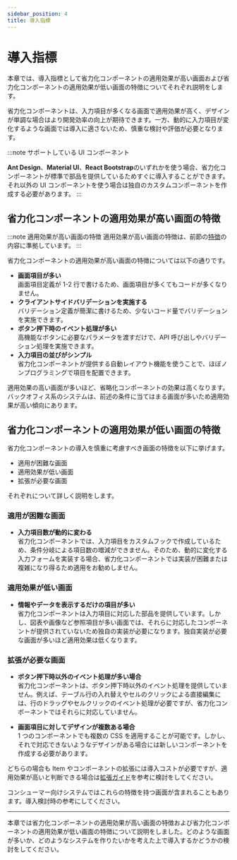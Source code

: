```yaml
---
sidebar_position: 4
title: 導入指標
---
```


# 導入指標

本章では、導入指標として省力化コンポーネントの適用効果が高い画面および省力化コンポーネントの適用効果が低い画面の特徴についてそれぞれ説明をします。

省力化コンポーネントは、入力項目が多くなる画面で適用効果が高く、デザインが単調な場合はより開発効率の向上が期待できます。一方、動的に入力項目が変化するような画面では導入に適さないため、慎重な検討や評価が必要となります。

:::note サポートしている UI コンポーネント

<strong>Ant Design</strong>、<strong>Material UI</strong>、<strong>React Bootstrap</strong>のいずれかを使う場合、省力化コンポーネントが標準で部品を提供しているためすぐに導入することができます。それ以外の UI コンポーネントを使う場合は独自のカスタムコンポーネントを作成する必要があります。
:::

## 省力化コンポーネントの適用効果が高い画面の特徴

:::note 適用効果が高い画面の特徴
適用効果が高い画面の特徴は、前節の[特徴](./features.md)の内容に準拠しています。
:::

省力化コンポーネントの適用効果が高い画面の特徴については以下の通りです。

- <strong>画面項目が多い</strong>  
  画面項目定義が 1-2 行で書けるため、画面項目が多くてもコードが多くなりません。
- <strong>クライアントサイドバリデーションを実施する</strong>  
  バリデーション定義が簡潔に書けるため、少ないコード量でバリデーションを実施できます。
- <strong>ボタン押下時のイベント処理が多い</strong>  
  高機能なボタンに必要なパラメータを渡すだけで、API 呼び出しやバリデーション処理を実施できます。
- <strong>入力項目の並びがシンプル</strong>  
  省力化コンポーネントが提供する自動レイアウト機能を使うことで、ほぼノンプログラミングで項目を配置できます。

適用効果の高い画面が多いほど、省略化コンポーネントの効果は高くなります。バックオフィス系のシステムは、前述の条件に当てはまる画面が多いため適用効果が高い傾向にあります。

## 省力化コンポーネントの適用効果が低い画面の特徴

省力化コンポーネントの導入を慎重に考慮すべき画面の特徴を以下に挙げます。

- 適用が困難な画面
- 適用効果が低い画面
- 拡張が必要な画面

それぞれについて詳しく説明をします。

### 適用が困難な画面

- <strong>入力項目数が動的に変わる</strong>  
  省力化コンポーネントでは、入力項目をカスタムフックで作成しているため、条件分岐による項目数の増減ができません。そのため、動的に変化する入力フォームを実装する場合、省力化コンポーネントでは実装が困難または複雑になり得るため適用をお勧めしません。

### 適用効果が低い画面

- <strong>情報やデータを表示するだけの項目が多い</strong>  
   省力化コンポーネントは入力項目に対応した部品を提供しています。しかし、図表や画像など参照項目が多い画面では、それらに対応したコンポーネントが提供されていないため独自の実装が必要になります。独自実装が必要な画面が多いほど適用効果は低くなります。

### 拡張が必要な画面

- <strong>ボタン押下時以外のイベント処理が多い場合</strong>  
  省力化コンポーネントは、ボタン押下時以外のイベント処理を提供していません。例えば、テーブル行の入れ替えやセルのクリックによる直接編集には、行のドラッグやセルクリックのイベント処理が必要ですが、省力化コンポーネントではそれらに対応していません。

- <strong>画面項目に対してデザインが複数ある場合</strong>  
  1 つのコンポーネントでも複数の CSS を適用することが可能です。しかし、それで対応できないようなデザインがある場合には新しいコンポーネントを作成する必要があります。

どちらの場合も Item やコンポーネントの拡張には導入コストが必要ですが、適用効果が高いと判断できる場合は[拡張ガイド](../category/拡張ガイド/)を参考に検討をしてください。

コンシューマー向けシステムではこれらの特徴を持つ画面が含まれることもあります。導入検討時の参考にしてください。

<hr/>
本章では省力化コンポーネントの適用効果が高い画面の特徴および省力化コンポーネントの適用効果が低い画面の特徴について説明をしました。どのような画面が多いか、どのようなシステムを作りたいかを考えた上で導入するかどうかの検討をしてください。
